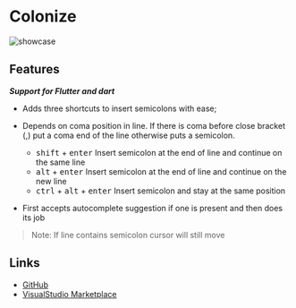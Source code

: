 # **Colonize**

![showcase](images/showcase.gif)

## Features

***Support for Flutter and dart***

- Adds three shortcuts to insert semicolons with ease;
- Depends on coma position in line. If there is coma before close bracket (,) put a coma end of the line otherwise puts a semicolon.

  - <kbd>shift</kbd> + <kbd>enter</kbd> Insert semicolon at the end of line and continue on the same line
  - <kbd>alt</kbd> + <kbd>enter</kbd> Insert semicolon at the end of line and continue on the new line
  - <kbd>ctrl</kbd> + <kbd>alt</kbd> + <kbd>enter</kbd> Insert semicolon and stay at the same position

- First accepts autocomplete suggestion if one is present and then does its job

> Note: If line contains semicolon cursor will still move

## Links
* [GitHub](https://github.com/vmsynkov/colonize)
* [VisualStudio Marketplace](https://marketplace.visualstudio.com/items?itemName=vmsynkov.colonize)

